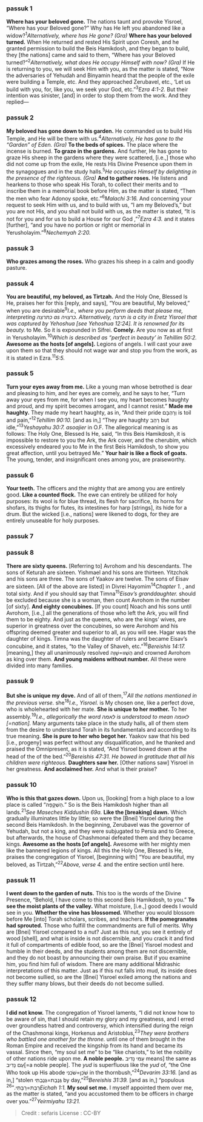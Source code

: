 
### passuk 1
<b>Where has your beloved gone.</b> The nations taunt and provoke Yisroel, “Where has your Beloved gone?” Why has He left you abandoned like a widow?<sup>1</sup><i class="footnote">Alternatively, where has He gone? (Gra) </i> 
<b>Where has your beloved turned.</b> When He returned and rested His Spirit upon Coresh, and he granted permission to build the Beis Hamikdosh, and they began to build, they [the nations] came and said to them, “Where has your Beloved turned?”<sup>2</sup><i class="footnote">Alternatively, what does He occupy Himself with now? (Gra) </i> If He is returning to you, we will seek Him with you, as the matter is stated, “Now the adversaries of Yehudah and Binyamin heard that the people of the exile were building a Temple, etc. And they approached Zerubavel, etc., ‘Let us build with you, for, like you, we seek your God, etc.”<sup>3</sup><i class="footnote">Ezra 4:1-2. </i> But their intention was sinister, [and] in order to stop them from the work. And they replied—

### passuk 2
<b>My beloved has gone down to his garden.</b> He commanded us to build His Temple, and He will be there with us.<sup>4</sup><i class="footnote">Alternatively, He has gone to the “Garden” of Eden. (Gra) </i> 
<b>To the beds of spices.</b> The place where the incense is burned.
<b>To graze in the gardens.</b> And further, He has gone to graze His sheep in the gardens where they were scattered, [i.e.,] those who did not come up from the exile, He rests His Divine Presence upon them in the synagogues and in the study halls.<sup>5</sup><i class="footnote">He occupies Himself by delighting in the presence of the righteous. (Gra) </i> 
<b>And to gather roses.</b> He listens and hearkens to those who speak His Torah, to collect their merits and to inscribe them in a memorial book before Him, as the matter is stated, “Then the men who fear Adonoy spoke, etc.”<sup>6</sup><i class="footnote">Malachi 3:16. </i> And concerning your request to seek Him with us, and to build with us, “I am my Beloved’s,” but you are not His, and you shall not build with us, as the matter is stated, “It is not for you and for us to build a House for our God ,”<sup>7</sup><i class="footnote">Ezra 4:3. </i> and it states [further], “and you have no portion or right or memorial in Yerusholayim.”<sup>8</sup><i class="footnote">Nechemyah 2:20. </i> 

### passuk 3
<b>Who grazes among the roses.</b> Who grazes his sheep in a calm and goodly pasture.

### passuk 4
<b>You are beautiful, my beloved, as Tirtzah.</b> And the Holy One, Blessed Is He, praises her for this [reply, and says], “You are beautiful, My beloved,” when you are desirable<sup>9</sup><i class="footnote">I.e., where you perform deeds that please me, interpreting כתרצה as כרצויה. Alternatively, תרצה is a city in Eretz Yisroel that was captured by Yehoshua [see Yehoshua 12:24]. It is renowned for its beauty. </i> to Me. So it is expounded in Sifrei. 
<b>Comely.</b> Are you now as at first in Yerusholayim.<sup>10</sup><i class="footnote">Which is described as “perfect in beauty’ in Tehillim 50:2. </i> 
<b>Awesome as the hosts [of angels].</b> Legions of angels. I will cast your awe upon them so that they should not wage war and stop you from the work, as it is stated in Ezra.<sup>11</sup><i class="footnote">5:5. </i> 

### passuk 5
<b>Turn your eyes away from me.</b> Like a young man whose betrothed is dear and pleasing to him, and her eyes are comely, and he says to her, “Turn away your eyes from me, for when I see you, my heart becomes haughty and proud, and my spirit becomes arrogant, and I cannot resist.” 
<b>Made me haughty.</b> They made my heart haughty, as in, “And their pride וְרָהְבָּם is toil and pain,”<sup>12</sup><i class="footnote">Tehillim 90:10. </i> [and as in,] “They are haughty רַהַב but idle,”<sup>13</sup><i class="footnote">Yeshayahu 30:7. </i> <i>asoajier</i> in O.F. The allegorical meaning is as follows: The Holy One, Blessed Is He, said, “In this Beis Hamikdosh, it is impossible to restore to you the Ark, the Ark cover, and the cherubim, which excessively endeared you to Me in the first Beis Hamikdosh, to show you great affection, until you betrayed Me.” 
<b>Your hair is like a flock of goats.</b> The young, tender, and insignificant ones among you, are praiseworthy. 

### passuk 6
<b>Your teeth.</b> The officers and the mighty that are among you are entirely good.
<b>Like a counted flock.</b> The ewe can entirely be utilized for holy purposes: its wool is for blue thread, its flesh for sacrifice, its horns for shofars, its thighs for flutes, its intestines for harp [strings], its hide for a drum. But the wicked [i.e., nations] were likened to dogs, for they are entirely unuseable for holy purposes. 

### passuk 7

### passuk 8
<b>There are sixty queens.</b> [Referring to] Avrohom and his descendants. The sons of Keturah are sixteen. Yishmael and his sons are thirteen. Yitzchok and his sons are three. The sons of Yaakov are twelve. The sons of Eisav are sixteen. [All of the above are listed] in Divrei Hayomim<sup>14</sup><i class="footnote">Chapter 1. </i>, and total sixty. And if you should say that Timna<sup>15</sup><i class="footnote">Eisav’s granddaughter. </i> should be excluded because she is a woman, then count Avrohom in the number [of sixty]. 
<b>And eighty concubines.</b> [If you count] Noach and his sons until Avrohom, [i.e.,] all the generations of those who left the Ark, you will find them to be eighty. And just as the queens, who are the kings’ wives, are superior in greatness over the concubines, so were Avrohom and his offspring deemed greater and superior to all, as you will see. Hagar was the daughter of kings. Timna was the daughter of rulers and became Eisav’s concubine, and it states, “to the Valley of Shaveh, etc.”<sup>16</sup><i class="footnote">Bereishis 14:17. </i> [meaning,] they all unanimously resolved הֻשְׁווּ=שָׁוֵה and crowned Avrohom as king over them. 
<b>And young maidens without number.</b> All these were divided into many families.

### passuk 9
<b>But she is unique my dove.</b> And of all of them,<sup>17</sup><i class="footnote">All the nations mentioned in the previous verse. </i> she<sup>18</sup><i class="footnote">I.e., Yisroel. </i> is My chosen one, like a perfect dove, who is wholehearted with her mate. 
<b>She is unique to her mother.</b> To her assembly.<sup>19</sup><i class="footnote">I.e., allegorically the word לאמה is understood to mean לאומה [=nation]. </i> Many arguments take place in the study halls, all of them stem from the desire to understand Torah in its fundamentals and according to its true meaning. 
<b>She is pure to her who begot her.</b> Yaakov saw that his bed [i.e., progeny] was perfect without any disqualification, and he thanked and praised the Omnipresent, as it is stated, “And Yisroel bowed down at the head of the of the bed.”<sup>20</sup><i class="footnote">Bereishis 47:31. He bowed in gratitude that all his children were righteous. </i> 
<b>Daughters saw her.</b> [Other nations saw] Yisroel in her greatness.
<b>And acclaimed her.</b> And what is their praise?

### passuk 10
<b>Who is this that gazes down.</b> Upon us, [looking] from a high place to a low place is called “הַשְׁקָפָה.” So is the Beis Hamikdosh higher than all lands.<sup>21</sup><i class="footnote">See Maseches Kiddushin 69a. </i> 
<b>Like the [breaking] dawn.</b> Which gradually illuminates little by little; so were the [Bnei] Yisroel during the second Beis Hamikdosh. In the beginning, Zerubavel was the governor of Yehudah, but not a king, and they were subjugated to Persia and to Greece, but afterwards, the house of Chashmonai defeated them and they became kings. 
<b>Awesome as the hosts [of angels].</b> Awesome with her mighty men like the bannered legions of kings. All this the Holy One, Blessed Is He, praises the congregation of Yisroel, [beginning with] “You are beautiful, my beloved, as Tirtzah,”<sup>22</sup><i class="footnote">Above, verse 4. </i> and the entire section until here. 

### passuk 11
<b>I went down to the garden of nuts.</b> This too is the words of the Divine Presence, “Behold, I have come to this second Beis Hamikdosh, to you.” 
<b>To see the moist plants of the valley.</b> What moisture, [i.e.,] good deeds I would see in you. 
<b>Whether the vine has blossomed.</b> Whether you would blossom before Me [into] Torah scholars, scribes, and teachers. 
<b>If the pomegranates had sprouted.</b> Those who fulfill the commandments are full of merits. Why are [Bnei] Yisroel compared to a nut? Just as this nut, you see it entirely of wood [shell], and what is inside is not discernible, and you crack it and find it full of compartments of edible food, so are the [Bnei] Yisroel modest and humble in their deeds, and the students among them are not discernible, and they do not boast by announcing their own praise. But if you examine him, you find him full of wisdom. There are many additional Midrashic interpretations of this matter. Just as if this nut falls into mud, its inside does not become sullied, so are the [Bnei] Yisroel exiled among the nations and they suffer many blows, but their deeds do not become sullied. 

### passuk 12
<b>I did not know.</b> The congregation of Yisroel laments, “I did not know how to be aware of sin, that I should retain my glory and my greatness, and I erred over groundless hatred and controversy, which intensified during the reign of the Chashmonai kings, Horkenus and Aristoblus,<sup>23</sup><i class="footnote">They were brothers who battled one another for the throne. </i> until one of them brought in the Roman Empire and received the kingship from its hand and became its vassal. Since then, “my soul set me” to be “like chariots,” to let the nobility of other nations ride upon me. 
<b>A noble people.</b> עַמִּי נָדִיב means] the same as עַם נָדִיב[=a noble people]. The <i>yud</i> is superfluous like the <i>yud</i> of, “the One Who took up His abode שֹׁכֵן=שֹׁכְנִי in the thornbush,”<sup>24</sup><i class="footnote">Devarim 33:16. </i> [and as in,] “stolen גְּנֻבַת=גְּנֻבְתִי by day,”<sup>25</sup><i class="footnote">Bereishis 31:39. </i> [and as in,] “populous רַבַּת=רַבָּתִי.”<sup>26</sup><i class="footnote">Eichah 1:1. </i> 
<b>My soul set me.</b> I myself appointed them over me, as the matter is stated, “and you accustomed them to be officers in charge over you.”<sup>27</sup><i class="footnote">Yeirmiyahu 13:21. </i> 

>Credit : sefaris
>License : CC-BY
